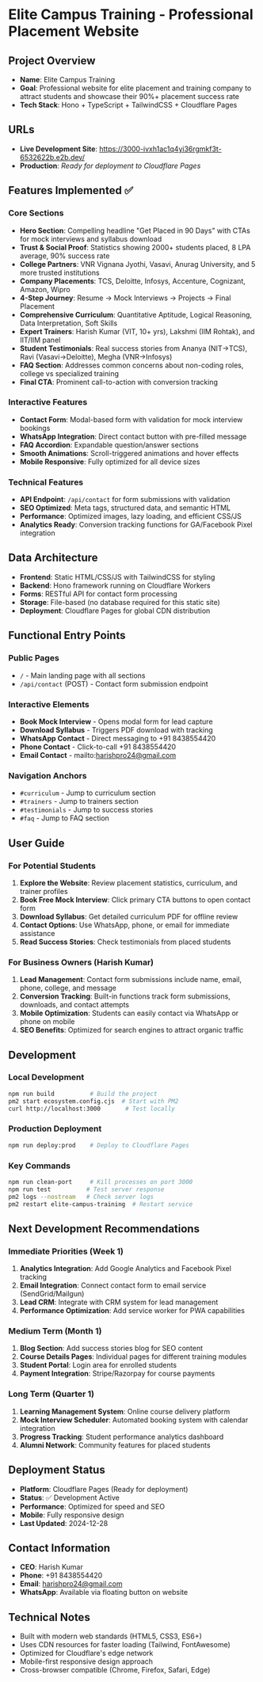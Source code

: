 # Elite Campus Training - Professional Placement Website

## Project Overview
- **Name**: Elite Campus Training
- **Goal**: Professional website for elite placement and training company to attract students and showcase their 90%+ placement success rate
- **Tech Stack**: Hono + TypeScript + TailwindCSS + Cloudflare Pages

## URLs
- **Live Development Site**: https://3000-ivxh1ac1q4yi36rgmkf3t-6532622b.e2b.dev/
- **Production**: *Ready for deployment to Cloudflare Pages*

## Features Implemented ✅

### Core Sections
- **Hero Section**: Compelling headline "Get Placed in 90 Days" with CTAs for mock interviews and syllabus download
- **Trust & Social Proof**: Statistics showing 2000+ students placed, 8 LPA average, 90% success rate
- **College Partners**: VNR Vignana Jyothi, Vasavi, Anurag University, and 5 more trusted institutions
- **Company Placements**: TCS, Deloitte, Infosys, Accenture, Cognizant, Amazon, Wipro
- **4-Step Journey**: Resume → Mock Interviews → Projects → Final Placement
- **Comprehensive Curriculum**: Quantitative Aptitude, Logical Reasoning, Data Interpretation, Soft Skills
- **Expert Trainers**: Harish Kumar (VIT, 10+ yrs), Lakshmi (IIM Rohtak), and IIT/IIM panel
- **Student Testimonials**: Real success stories from Ananya (NIT→TCS), Ravi (Vasavi→Deloitte), Megha (VNR→Infosys)
- **FAQ Section**: Addresses common concerns about non-coding roles, college vs specialized training
- **Final CTA**: Prominent call-to-action with conversion tracking

### Interactive Features
- **Contact Form**: Modal-based form with validation for mock interview bookings
- **WhatsApp Integration**: Direct contact button with pre-filled message
- **FAQ Accordion**: Expandable question/answer sections
- **Smooth Animations**: Scroll-triggered animations and hover effects
- **Mobile Responsive**: Fully optimized for all device sizes

### Technical Features
- **API Endpoint**: `/api/contact` for form submissions with validation
- **SEO Optimized**: Meta tags, structured data, and semantic HTML
- **Performance**: Optimized images, lazy loading, and efficient CSS/JS
- **Analytics Ready**: Conversion tracking functions for GA/Facebook Pixel integration

## Data Architecture
- **Frontend**: Static HTML/CSS/JS with TailwindCSS for styling
- **Backend**: Hono framework running on Cloudflare Workers
- **Forms**: RESTful API for contact form processing
- **Storage**: File-based (no database required for this static site)
- **Deployment**: Cloudflare Pages for global CDN distribution

## Functional Entry Points

### Public Pages
- `/` - Main landing page with all sections
- `/api/contact` (POST) - Contact form submission endpoint

### Interactive Elements
- **Book Mock Interview** - Opens modal form for lead capture
- **Download Syllabus** - Triggers PDF download with tracking
- **WhatsApp Contact** - Direct messaging to +91 8438554420
- **Phone Contact** - Click-to-call +91 8438554420
- **Email Contact** - mailto:harishpro24@gmail.com

### Navigation Anchors
- `#curriculum` - Jump to curriculum section
- `#trainers` - Jump to trainers section  
- `#testimonials` - Jump to success stories
- `#faq` - Jump to FAQ section

## User Guide

### For Potential Students
1. **Explore the Website**: Review placement statistics, curriculum, and trainer profiles
2. **Book Free Mock Interview**: Click primary CTA buttons to open contact form
3. **Download Syllabus**: Get detailed curriculum PDF for offline review
4. **Contact Options**: Use WhatsApp, phone, or email for immediate assistance
5. **Read Success Stories**: Check testimonials from placed students

### For Business Owners (Harish Kumar)
1. **Lead Management**: Contact form submissions include name, email, phone, college, and message
2. **Conversion Tracking**: Built-in functions track form submissions, downloads, and contact attempts
3. **Mobile Optimization**: Students can easily contact via WhatsApp or phone on mobile
4. **SEO Benefits**: Optimized for search engines to attract organic traffic

## Development

### Local Development
```bash
npm run build          # Build the project
pm2 start ecosystem.config.cjs  # Start with PM2
curl http://localhost:3000       # Test locally
```

### Production Deployment
```bash
npm run deploy:prod    # Deploy to Cloudflare Pages
```

### Key Commands
```bash
npm run clean-port     # Kill processes on port 3000
npm run test          # Test server response
pm2 logs --nostream   # Check server logs
pm2 restart elite-campus-training  # Restart service
```

## Next Development Recommendations

### Immediate Priorities (Week 1)
1. **Analytics Integration**: Add Google Analytics and Facebook Pixel tracking
2. **Email Integration**: Connect contact form to email service (SendGrid/Mailgun)
3. **Lead CRM**: Integrate with CRM system for lead management
4. **Performance Optimization**: Add service worker for PWA capabilities

### Medium Term (Month 1)
1. **Blog Section**: Add success stories blog for SEO content
2. **Course Details Pages**: Individual pages for different training modules
3. **Student Portal**: Login area for enrolled students
4. **Payment Integration**: Stripe/Razorpay for course payments

### Long Term (Quarter 1)
1. **Learning Management System**: Online course delivery platform
2. **Mock Interview Scheduler**: Automated booking system with calendar integration
3. **Progress Tracking**: Student performance analytics dashboard
4. **Alumni Network**: Community features for placed students

## Deployment Status
- **Platform**: Cloudflare Pages (Ready for deployment)
- **Status**: ✅ Development Active
- **Performance**: Optimized for speed and SEO
- **Mobile**: Fully responsive design
- **Last Updated**: 2024-12-28

## Contact Information
- **CEO**: Harish Kumar
- **Phone**: +91 8438554420
- **Email**: harishpro24@gmail.com
- **WhatsApp**: Available via floating button on website

## Technical Notes
- Built with modern web standards (HTML5, CSS3, ES6+)
- Uses CDN resources for faster loading (Tailwind, FontAwesome)
- Optimized for Cloudflare's edge network
- Mobile-first responsive design approach
- Cross-browser compatible (Chrome, Firefox, Safari, Edge)